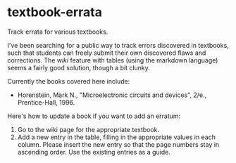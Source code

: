 # textbook-errata
Track errata for various textbooks.

I've been searching for a public way to track errors discovered in textbooks, such that students can freely submit their own discovered flaws and corrections.  The *wiki* feature with tables (using the markdown language) seems a fairly good solution, though a bit clunky.

Currently the books covered here include:
- Horenstein, Mark N., "Microelectronic circuits and devices", 2/e., Prentice-Hall, 1996.

Here's how to update a book if you want to add an erratum:

1. Go to the wiki page for the appropriate textbook.
2. Add a new entry in the table, filling in the appropriate values in each column.  Please insert the new entry so that the page numbers stay in ascending order.  Use the existing entries as a guide.
